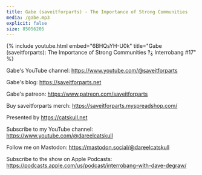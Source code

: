 ```yaml
---
title: Gabe (saveitforparts) - The Importance of Strong Communities
media: /gabe.mp3
explicit: false
size: 85056205
---
```

{% include youtube.html embed="6BHQsYH-U0k" title="Gabe (saveitforparts): The Importance of Strong Communities ‽⸘ Interrobang #17" %}

Gabe's YouTube channel: https://www.youtube.com/@saveitforparts

Gabe's blog: https://saveitforparts.net

Gabe's patreon: https://www.patreon.com/saveitforparts

Buy saveitforparts merch: https://saveitforparts.myspreadshop.com/

Presented by https://catskull.net

Subscribe to my YouTube channel: https://www.youtube.com/@dareelcatskull

Follow me on Mastodon: https://mastodon.social/@dareelcatskull

Subscribe to the show on Apple Podcasts:
https://podcasts.apple.com/us/podcast/interrobang-with-dave-degraw/
